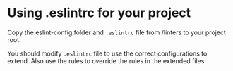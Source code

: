 # Using .eslintrc for your project

Copy the eslint-config folder and `.eslintrc` file from /linters to your project root.

You should modify `.eslintrc` file to use the correct configurations to extend. Also use the rules to override the rules in the extended files.

